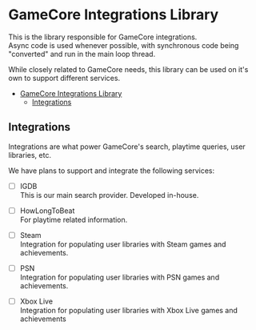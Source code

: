 # GameCore Integrations Library

This is the library responsible for GameCore integrations.  
Async code is used whenever possible, with synchronous code being "converted" and run in the main loop thread.

While closely related to GameCore needs, this library can be used on it's own to support different services.

- [GameCore Integrations Library](#gamecore-integrations-library)
  - [Integrations](#integrations)


## Integrations

Integrations are what power GameCore's search, playtime queries, user libraries, etc.

We have plans to support and integrate the following services:

- [ ] IGDB  
This is our main search provider.
Developed in-house.

- [ ] HowLongToBeat  
For playtime related information.

- [ ] Steam  
Integration for populating user libraries with Steam games and achievements.

- [ ] PSN  
Integration for populating user libraries with PSN games and achievements.

- [ ] Xbox Live  
Integration for populating user libraries with Xbox Live games and achievements
